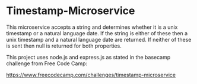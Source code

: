 # Timestamp-Microservice

This microservice accepts a string and determines whether it is a unix
timestamp or a natural language date. If the string is either of these then
a unix timestamp and a natural language date are returned. If neither of 
these is sent then null is returned for both properties.

This project uses node.js and express.js as stated in the basecamp challenge
from Free Code Camp:

https://www.freecodecamp.com/challenges/timestamp-microservice
